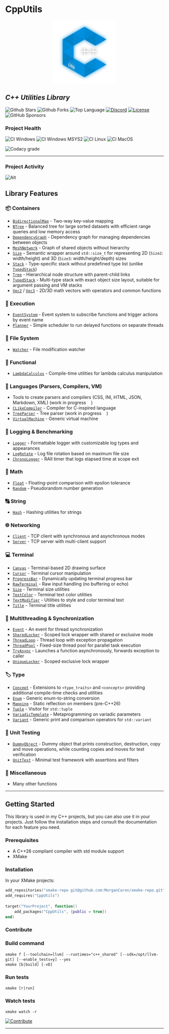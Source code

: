 # CppUtils

<p align="center"><img src="resources/logo.svg" alt="Logo CppUtils" width="200" height="200"/></p>

## *C++ Utilities Library*

![Github Stars](https://img.shields.io/github/stars/MorganCaron/CppUtils?style=for-the-badge)
![Github Forks](https://img.shields.io/github/forks/MorganCaron/CppUtils?style=for-the-badge)
![Top Language](https://img.shields.io/github/languages/top/MorganCaron/CppUtils?style=for-the-badge)
[![Discord](https://img.shields.io/discord/268838260153909249?label=Chat&logo=Discord&style=for-the-badge)](https://discord.gg/mxZvun4)
[![License](https://img.shields.io/github/license/MorganCaron/CppUtils?style=for-the-badge)](https://github.com/MorganCaron/CppUtils/blob/master/LICENSE)
![GitHub Sponsors](https://img.shields.io/github/sponsors/MorganCaron?style=for-the-badge)

### Project Health
![CI Windows](https://img.shields.io/github/actions/workflow/status/MorganCaron/CppUtils/ci-cpp-windows.yml?style=for-the-badge&logo=windows&logoColor=white&label=Windows)
![CI Windows MSYS2](https://img.shields.io/github/actions/workflow/status/MorganCaron/CppUtils/ci-cpp-windows-msys2.yml?style=for-the-badge&logo=windows&logoColor=white&label=Windows%20MSYS2)
![CI Linux](https://img.shields.io/github/actions/workflow/status/MorganCaron/CppUtils/ci-cpp-linux.yml?style=for-the-badge&logo=linux&logoColor=white&label=Linux)
![CI MacOS](https://img.shields.io/github/actions/workflow/status/MorganCaron/CppUtils/ci-cpp-macos.yml?style=for-the-badge&logo=macos&logoColor=white&label=MacOS)

![Codacy grade](https://img.shields.io/codacy/grade/49d265d3b8934ec398322a0a82c71184?style=for-the-badge&logo=codacy)

---

### Project Activity

![Alt](https://repobeats.axiom.co/api/embed/5ee3902d41c9a270bed3f8aa8dba9dd6298fd5ef.svg "Repobeats analytics image")

## Library Features

### 📦 Containers
- [`BidirectionalMap`](modules/Container/BidirectionalMap.mpp) - Two-way key-value mapping
- [`BTree`](modules/Container/BTree.mpp) - Balanced tree for large sorted datasets with efficient range queries and low memory access
- [`DependencyGraph`](modules/Container/DependencyGraph.mpp) - Dependency graph for managing dependencies between objects
- [`MeshNetwork`](modules/Container/MeshNetwork.mpp) - Graph of shared objects without hierarchy
- [`Size`](modules/Container/Size.mpp) - Semantic wrapper around `std::size_t` for representing 2D (`Size2`: width/height) and 3D (`Size3`: width/height/depth) sizes
- [`Stack`](modules/Container/Stack.mpp) - Type-specific stack without predefined type list (unlike [`TypedStack`](modules/Container/TypedStack.mpp))
- [`Tree`](modules/Container/Tree.mpp) - Hierarchical node structure with parent-child links
- [`TypedStack`](modules/Container/TypedStack.mpp) - Multi-type stack with exact object size layout, suitable for argument passing and VM stacks
- [`Vec2`](modules/Container/Vec2.mpp) / [`Vec3`](modules/Container/Vec3.mpp) - 2D/3D math vectors with operators and common functions

### 🚀 Execution
- [`EventSystem`](modules/Execution/EventSystem.mpp) - Event system to subscribe functions and trigger actions by event name
- [`Planner`](modules/Execution/Planner.mpp) - Simple scheduler to run delayed functions on separate threads

### 📁 File System
- [`Watcher`](modules/FileSystem/Watcher.mpp) - File modification watcher

### 🧠 Functional
- [`LambdaCalculus`](modules/Functional/LambdaCalculus.mpp) - Compile-time utilities for lambda calculus manipulation

### 🔣 Languages (Parsers, Compilers, VM)
- Tools to create parsers and compilers (CSS, INI, HTML, JSON, Markdown, XML) (work in progress <img src="resources/loading.gif" width="12" height="12"/>)
- [`CLikeCompiler`](modules/Language/CLikeCompiler.mpp) - Compiler for C-inspired language
- [`TreeParser`](modules/Language/TreeParser.mpp) - Tree parser (work in progress <img src="resources/loading.gif" width="12" height="12"/>)
- [`VirtualMachine`](modules/Language/VirtualMachine.mpp) - Generic virtual machine

### 📝 Logging & Benchmarking
- [`Logger`](modules/Log/Logger.mpp) - Formattable logger with customizable log types and appearances
- [`LogRotate`](modules/Log/LogRotate.mpp) - Log file rotation based on maximum file size
- [`ChronoLogger`](modules/Log/ChronoLogger.mpp) - RAII timer that logs elapsed time at scope exit

### 🧮 Math
- [`Float`](modules/Math/Float.mpp) - Floating-point comparison with epsilon tolerance
- [`Random`](modules/Math/Random.mpp) - Pseudorandom number generation

### 🔠 String
- [`Hash`](modules/String/Hash.mpp) - Hashing utilities for strings

### 🌐 Networking
- [`Client`](modules/Network/Client.mpp) - TCP client with synchronous and asynchronous modes
- [`Server`](modules/Network/Server.mpp) - TCP server with multi-client support

### 💻 Terminal
- [`Canvas`](modules/Terminal/Canvas.mpp) - Terminal-based 2D drawing surface
- [`Cursor`](modules/Terminal/Cursor.mpp) - Terminal cursor manipulation
- [`ProgressBar`](modules/Terminal/ProgressBar.mpp) - Dynamically updating terminal progress bar
- [`RawTerminal`](modules/Terminal/RawTerminal.mpp) - Raw input handling (no buffering or echo)
- [`Size`](modules/Terminal/Size.mpp) - Terminal size utilities
- [`TextColor`](modules/Terminal/TextColor.mpp) - Terminal text color utilities
- [`TextModifier`](modules/Terminal/TextModifier.mpp) - Utilities to style and color terminal text
- [`Title`](modules/Terminal/Title.mpp) - Terminal title utilities

### 🚦 Multithreading & Synchronization
- [`Event`](modules/Thread/Event.mpp) - An event for thread synchronization
- [`SharedLocker`](modules/Thread/SharedLocker.mpp) - Scoped lock wrapper with shared or exclusive mode
- [`ThreadLoop`](modules/Thread/ThreadLoop.mpp) - Thread loop with exception propagation
- [`ThreadPool`](modules/Thread/ThreadPool.mpp) - Fixed-size thread pool for parallel task execution
- [`TryAsync`](modules/Thread/TryAsync.mpp) - Launches a function asynchronously, forwards exception to caller
- [`UniqueLocker`](modules/Thread/UniqueLocker.mpp) - Scoped exclusive lock wrapper

### 🏷️ Type
- [`Concept`](modules/Type/Concept.mpp) - Extensions to `<type_traits>` and `<concepts>` providing additional compile-time checks and utilities
- [`Enum`](modules/Type/Enum.mpp) - Generic enum-to-string conversion
- [`Mapping`](modules/Type/ObjectMapping.mpp) - Static reflection on members (pre-C++26)
- [`Tuple`](modules/Type/Tuple.mpp) - Visitor for `std::tuple`
- [`VariadicTemplate`](modules/Type/VariadicTemplate.mpp) - Metaprogramming on variadic parameters
- [`Variant`](modules/Type/Variant.mpp) - Generic print and comparison operators for `std::variant`

### 🧪 Unit Testing
- [`DummyObject`](modules/UnitTest/DummyObject.mpp) - Dummy object that prints construction, destruction, copy and move operations, while counting copies and moves for test verification
- [`UnitTest`](modules/UnitTest/UnitTest.mpp) - Minimal test framework with assertions and filters

### 🧩 Miscellaneous
- Many other functions

---

## Getting Started

This library is used in my C++ projects, but you can also use it in your projects. Just follow the installation steps and consult the documentation for each feature you need.

### Prerequisites

- A C++26 compliant compiler with std module support
- XMake

### Installation

In your XMake projects:
```lua
add_repositories("xmake-repo git@github.com:MorganCaron/xmake-repo.git")
add_requires("CppUtils")

target("YourProject", function()
	add_packages("CppUtils", {public = true})
end)
```

### Contribute

### Build command
```console
xmake f [--toolchain=llvm] --runtimes="c++_shared" [--sdk=/opt/llvm-git] [--enable_tests=y] --yes
xmake [b|build] [-vD]
```

### Run tests
```console
xmake [r|run]
```

### Watch tests
```console
xmake watch -r
```

[![Contribute](https://img.shields.io/badge/-Contribute-blue?style=for-the-badge)](CONTRIBUTING.md)

---
